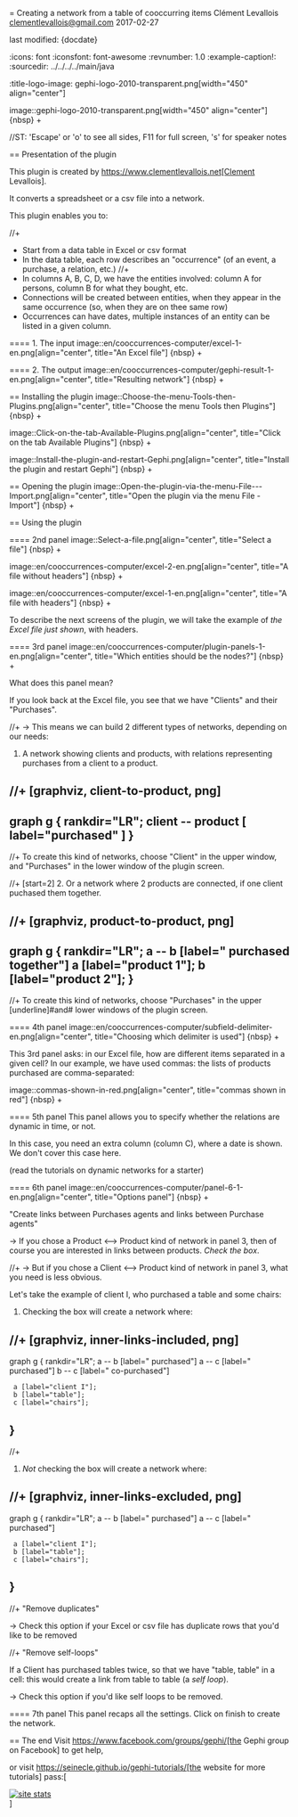 =  Creating a network from a table of cooccurring items
Clément Levallois <clementlevallois@gmail.com>
2017-02-27

last modified: {docdate}

:icons: font
:iconsfont:   font-awesome
:revnumber: 1.0
:example-caption!:
:sourcedir: ../../../../main/java

:title-logo-image: gephi-logo-2010-transparent.png[width="450" align="center"]

image::gephi-logo-2010-transparent.png[width="450" align="center"]
{nbsp} +

//ST: 'Escape' or 'o' to see all sides, F11 for full screen, 's' for speaker notes


== Presentation of the plugin

This plugin is created by https://www.clementlevallois.net[Clement Levallois].

It converts a spreadsheet or a csv file into a network.

This plugin enables you to:

//+
*   Start from a data table in Excel or csv format
*   In the data table, each row describes an "occurrence" (of an event, a purchase, a relation, etc.)
//+
*   In columns A, B, C, D, we have the entities involved: column A for persons, column B for what they bought, etc.
*   Connections will be created between entities, when they appear in the same occurrence (so, when they are on thee same row)
*   Occurrences can have dates, multiple instances of an entity can be listed in a given column.

==== 1. The input
image::en/cooccurrences-computer/excel-1-en.png[align="center", title="An Excel file"]
{nbsp} +

==== 2. The output
image::en/cooccurrences-computer/gephi-result-1-en.png[align="center", title="Resulting network"]
{nbsp} +

== Installing the plugin
image::Choose-the-menu-Tools-then-Plugins.png[align="center", title="Choose the menu Tools then Plugins"]
{nbsp} +

image::Click-on-the-tab-Available-Plugins.png[align="center", title="Click on the tab Available Plugins"]
{nbsp} +

image::Install-the-plugin-and-restart-Gephi.png[align="center", title="Install the plugin and restart Gephi"]
{nbsp} +

== Opening the plugin
image::Open-the-plugin-via-the-menu-File---Import.png[align="center", title="Open the plugin via the menu File - Import"]
{nbsp} +

== Using the plugin

==== 2nd panel
image::Select-a-file.png[align="center", title="Select a file"]
{nbsp} +

image::en/cooccurrences-computer/excel-2-en.png[align="center", title="A file without headers"]
{nbsp} +

image::en/cooccurrences-computer/excel-1-en.png[align="center", title="A file with headers"]
{nbsp} +

To describe the next screens of the plugin, we will take the example of *the Excel file just shown*, with headers.

==== 3rd panel
image::en/cooccurrences-computer/plugin-panels-1-en.png[align="center", title="Which entities should be the nodes?"]
{nbsp} +

What does this panel mean?

If you look back at the Excel file, you see that we have "Clients" and their "Purchases".

//+
-> This means we can build 2 different types of networks, depending on our needs:

1. A network showing clients and products, with relations representing purchases from a client to a product.


//+
[graphviz, client-to-product, png]
----
graph g {
    rankdir="LR";
    client -- product [ label="purchased" ]
}
----

//+
To create this kind of networks, choose "Client" in the upper window, and "Purchases" in the lower window of the plugin screen.


//+
[start=2]
2. Or a network where 2 products are connected, if one client puchased them together.

//+
[graphviz, product-to-product, png]
----
graph g {
    rankdir="LR";
    a -- b [label=" purchased together"]
     a [label="product 1"];
     b [label="product 2"];
}
----

//+
To create this kind of networks, choose "Purchases" in the upper [underline]#and# lower windows of the plugin screen.

==== 4th panel
image::en/cooccurrences-computer/subfield-delimiter-en.png[align="center", title="Choosing which delimiter is used"]
{nbsp} +

This 3rd panel asks: in our Excel file, how are different items separated in a given cell?
In our example, we have used commas: the lists of products purchased are comma-separated:

image::commas-shown-in-red.png[align="center", title="commas shown in red"]
{nbsp} +

==== 5th panel
This panel allows you to specify whether the relations are dynamic in time, or not.

In this case, you need an extra column (column C), where a date is shown. We don't cover this case here.

(read the tutorials on dynamic networks for a starter)

==== 6th panel
image::en/cooccurrences-computer/panel-6-1-en.png[align="center", title="Options panel"]
{nbsp} +

 "Create links between Purchases agents and links between Purchase agents"

-> If you chose a Product <--> Product kind of network in panel 3, then of course you are interested in links between products. *Check the box*.

//+
-> But if you chose a Client <--> Product kind of network  in panel 3, what you need is less obvious.

Let's take the example of client I, who purchased a table and some chairs:

1. Checking the box will create a network where:

//+
[graphviz, inner-links-included, png]
----
graph g {
    rankdir="LR";
    a -- b [label=" purchased"]
    a -- c [label=" purchased"]
    b -- c [label=" co-purchased"]

     a [label="client I"];
     b [label="table"];
     c [label="chairs"];

}
----

//+
1. *Not* checking the box will create a network where:

//+
[graphviz, inner-links-excluded, png]
----
graph g {
    rankdir="LR";
    a -- b [label=" purchased"]
    a -- c [label=" purchased"]

     a [label="client I"];
     b [label="table"];
     c [label="chairs"];

}
----

//+
 "Remove duplicates"

-> Check this option if your Excel or csv file has duplicate rows that you'd like to be removed

//+
 "Remove self-loops"

If a Client has purchased tables twice, so that we have "table, table" in a cell: this would create a link from table to table (a *self loop*).

-> Check this option if you'd like self loops to be removed.

==== 7th panel
This panel recaps all the settings. Click on finish to create the network.

== The end
Visit https://www.facebook.com/groups/gephi/[the Gephi group on Facebook] to get help,

or visit https://seinecle.github.io/gephi-tutorials/[the website for more tutorials]
pass:[    <!-- Start of StatCounter Code for Default Guide -->
    <script type="text/javascript">
        var sc_project = 11238920;
        var sc_invisible = 1;
        var sc_security = "8dac6cd5";
        var scJsHost = (("https:" == document.location.protocol) ?
            "https://secure." : "http://www.");
        document.write("<sc" + "ript type='text/javascript' src='" +
            scJsHost +
            "statcounter.com/counter/counter.js'></" + "script>");
    </script>
    <noscript><div class="statcounter"><a title="site stats"
    href="http://statcounter.com/" target="_blank"><img
    class="statcounter"
    src="//c.statcounter.com/11238920/0/8dac6cd5/1/" alt="site
    stats"></a></div></noscript>
    <!-- End of StatCounter Code for Default Guide -->]
